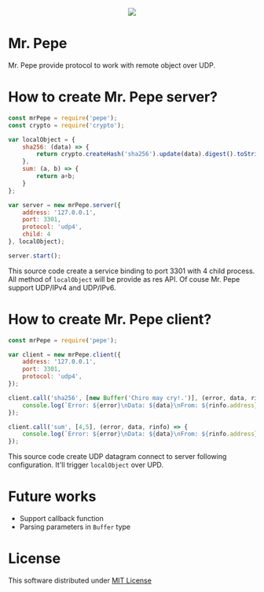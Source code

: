 <p align="center">
    <a href="https://www.npmjs.com/package/pepe">
        <img src="https://raw.githubusercontent.com/tad88dev/content/master/pepe/mr-pepe.jpg">
    </a>
</p>

# Mr. Pepe
Mr. Pepe provide protocol to work with remote object over UDP.

# How to create Mr. Pepe server?
```javascript
const mrPepe = require('pepe');
const crypto = require('crypto');

var localObject = {
    sha256: (data) => {
        return crypto.createHash('sha256').update(data).digest().toString('hex');
    },
    sum: (a, b) => {
        return a+b;
    }
};

var server = new mrPepe.server({
    address: '127.0.0.1',
    port: 3301,
    protocol: 'udp4',
    child: 4
}, localObject);

server.start();
```

This source code create a service binding to port 3301 with 4 child process. All method of `localObject` will be provide as res API. Of couse Mr. Pepe support UDP/IPv4 and UDP/IPv6.

# How to create Mr. Pepe client?
```javascript
const mrPepe = require('pepe');

var client = new mrPepe.client({
    address: '127.0.0.1',
    port: 3301,
    protocol: 'udp4',
});

client.call('sha256', [new Buffer('Chiro may cry!.')], (error, data, rinfo) => {
    console.log(`Error: ${error}\nData: ${data}\nFrom: ${rinfo.address}:${rinfo.port}.`);
});

client.call('sum', [4,5], (error, data, rinfo) => {
    console.log(`Error: ${error}\nData: ${data}\nFrom: ${rinfo.address}:${rinfo.port}.`);
});
```
This source code create UDP datagram connect to server following configuration. It'll trigger `localObject` over UPD.

# Future works
- Support callback function
- Parsing parameters in `Buffer` type

# License
This software distributed under [MIT License](https://github.com/tad88dev/pepe/blob/master/LICENSE)
